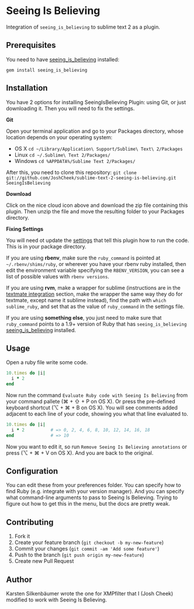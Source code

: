 # Seeing Is Believing

Integration of `seeing_is_believing` to sublime text 2 as a plugin.

## Prerequisites

You need to have [seeing_is_believing](http://rubygems.org/gems/seeing_is_believing) installed:

```shell
gem install seeing_is_believing
```

## Installation

You have 2 options for installing SeeingIsBelieving Plugin: using Git, or just downloading it. Then you will need to fix the settings.

**Git**

Open your terminal application and go to your Packages directory, whose location depends on your operating system:

* OS X `cd ~/Library/Application\ Support/Sublime\ Text\ 2/Packages`
* Linux `cd ~/.Sublime\ Text 2/Packages/`
* Windows `cd %APPDATA%/Sublime Text 2/Packages/`

After this, you need to clone this repository: `git clone git://github.com/JoshCheek/sublime-text-2-seeing-is-believing.git SeeingIsBelieving`

**Download**

Click on the nice cloud icon above and download the zip file containing this plugin. Then unzip the file and move the resulting folder to your Packages directory.

**Fixing Settings**

You will need ot update the [settings](https://github.com/JoshCheek/sublime-text-2-seeing-is-believing/blob/master/Seeing%20Is%20Believing.sublime-settings)
that tell this plugin how to run the code. This is in your package directory.

If you are using **rbenv**, make sure the `ruby_command` is pointed at `~/.rbenv/shims/ruby`, or wherever you have your rbenv ruby installed,
then edit the environment variable specifying the `RBENV_VERSION`, you can see a list of possible values with `rbenv versions`.

If you are using **rvm**, make a wrapper for sublime (instructions are in the [textmate integration](https://rvm.io/integration/textmate/) section,
make the wrapper the same way they do for textmate, except name it sublime instead),
find the path with `which sublime_ruby`, and set that as the value of `ruby_command` in the settings file.

If you are using **something else**, you just need to make sure that `ruby_command` points to a 1.9+ version of Ruby that has
`seeing_is_believing` [seeing_is_believing](http://rubygems.org/gems/seeing_is_believing) installed.

## Usage

Open a ruby file write some code.

```ruby
10.times do |i|
  i * 2
end
```

Now run the command `Evaluate Ruby code with Seeing Is Believing` from your command pallete (⌘ + ⇧ + P on OS X).
Or press the pre-defined keyboard shortcut (⌥ + ⌘ + B on OS X).
You will see comments added adjacent to each line of your code, showing you what that line evaluated to.

```ruby
10.times do |i|
  i * 2          # => 0, 2, 4, 6, 8, 10, 12, 14, 16, 18
end              # => 10
```

Now you want to edit it, so run `Remove Seeing Is Believing annotations` or press (⌥ + ⌘ + V on OS X).
And you are back to the original.

## Configuration

You can edit these from your preferences folder. You can specify how to find Ruby (e.g. integrate with your version manager).
And you can specify what command-line arguments to pass to Seeing Is Believing. Trying to figure out how to get this in the menu,
but the docs are pretty weak.

## Contributing

1. Fork it
2. Create your feature branch (`git checkout -b my-new-feature`)
3. Commit your changes (`git commit -am 'Add some feature'`)
4. Push to the branch (`git push origin my-new-feature`)
5. Create new Pull Request

## Author

Karsten Silkenbäumer wrote the one for XMPfilter that I (Josh Cheek) modified to work with Seeing Is Believing.
